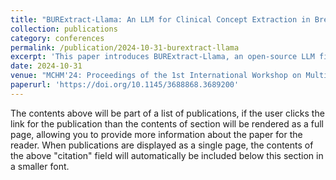 ```yaml
---
title: "BURExtract-Llama: An LLM for Clinical Concept Extraction in Breast Ultrasound Reports"
collection: publications
category: conferences
permalink: /publication/2024-10-31-burextract-llama
excerpt: 'This paper introduces BURExtract-Llama, an open-source LLM fine-tuned for extracting clinical concepts from breast ultrasound reports. Achieving performance comparable to GPT-4, the model offers a cost-effective and privacy-preserving alternative for medical information retrieval.'
date: 2024-10-31
venue: "MCHM'24: Proceedings of the 1st International Workshop on Multimedia Computing for Health and Medicine"
paperurl: 'https://doi.org/10.1145/3688868.3689200'
---
```

The contents above will be part of a list of publications, if the user clicks the link for the publication than the contents of section will be rendered as a full page, allowing you to provide more information about the paper for the reader. When publications are displayed as a single page, the contents of the above "citation" field will automatically be included below this section in a smaller font.
